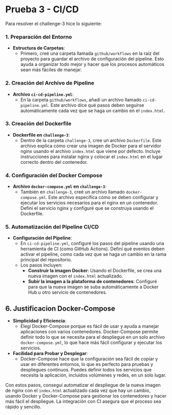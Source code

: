 # Prueba 3 - CI/CD

Para resolver el challenge-3 hice lo siguiente:

### 1. Preparación del Entorno
- **Estructura de Carpetas**:
  - Primero, creé una carpeta llamada `github/workflows` en la raíz del proyecto para guardar el archivo de configuración del pipeline. Esto ayuda a organizar todo mejor y hacer que los procesos automáticos sean más fáciles de manejar.

### 2. Creación del Archivo de Pipeline
- **Archivo `ci-cd-pipeline.yml`**:
  - En la carpeta `github/workflows`, añadí un archivo llamado `ci-cd-pipeline.yml`. Este archivo dice qué pasos deben seguirse automáticamente cada vez que se haga un cambio en el `index.html`.

### 3. Creación del Dockerfile
- **Dockerfile en `challenge-3`**:
  - Dentro de la carpeta `challenge-3`, cree un archivo `Dockerfile`. Este archivo explica cómo crear una imagen de Docker para el servidor nginx usando el archivo `index.html` que viene por defecto. Incluye instrucciones para instalar nginx y colocar el `index.html` en el lugar correcto dentro del contenedor.

### 4. Configuración del Docker Compose
- **Archivo `docker-compose.yml` en `challenge-3`**:
  - También en `challenge-3`, creé un archivo llamado `docker-compose.yml`. Este archivo especifica cómo se deben configurar y ejecutar los servicios necesarios para el nginx en un contenedor. Definí el servicio nginx y configuré que se construya usando el Dockerfile.

### 5. Automatización del Pipeline CI/CD
- **Configuración del Pipeline**:
  - En `ci-cd-pipeline.yml`, configuré los pasos del pipeline usando una herramienta de CI (como GitHub Actions). Definí qué eventos deben activar el pipeline, como cada vez que se haga un cambio en la rama principal del repositorio.
  - Los pasos incluyen:
    - **Construir la imagen Docker**: Usando el Dockerfile, se crea una nueva imagen con el `index.html` actualizado.
    - **Subir la imagen a la plataforma de contenedores**: Configuré para que la nueva imagen se suba automáticamente a Docker Hub u otro servicio de contenedores.

## 6. Justificacion Docker-Compose
- **Simplicidad y Eficiencia**:
  - Elegí Docker-Compose porque es fácil de usar y ayuda a manejar aplicaciones con varios contenedores. Docker-Compose permite definir todo lo que se necesita para el despliegue en un solo archivo `docker-compose.yml`, lo que hace más fácil configurar y ejecutar los servicios.
- **Facilidad para Probar y Desplegar**:
  - Docker-Compose hace que la configuración sea fácil de copiar y usar en diferentes entornos, lo que es perfecto para pruebas y despliegues continuos. Puedes definir todos los servicios que necesita la aplicación, incluidos volúmenes y redes, en un solo lugar.

Con estos pasos, conseguí automatizar el despliegue de la nueva imagen de nginx con el `index.html` actualizado cada vez que hay un cambio, usando Docker y Docker-Compose para gestionar los contenedores y hacer más fácil el despliegue. La integración con CI asegura que el proceso sea rápido y sencillo.
